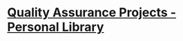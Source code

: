 # [Quality Assurance Projects - Personal Library](https://www.freecodecamp.org/learn/quality-assurance/quality-assurance-projects/personal-library)


